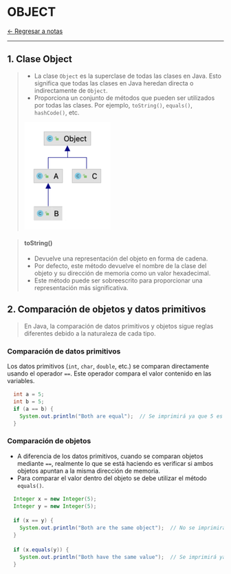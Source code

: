 # OBJECT

[← Regresar a notas](../../README.md) <br>

---

## 1. Clase Object
> - La clase `Object` es la superclase de todas las clases en Java. Esto significa que todas las clases en Java heredan directa o indirectamente de `Object`. 
> - Proporciona un conjunto de métodos que pueden ser utilizados por todas las clases. Por ejemplo, `toString()`, `equals()`, `hashCode()`, etc.
>
> <img src="../11-oop/resources/object.png" width="200" height="250">

> #### toString()
> - Devuelve una representación del objeto en forma de cadena.
> - Por defecto, este método devuelve el nombre de la clase del objeto y su dirección de memoria como un valor hexadecimal.
> - Este método puede ser sobreescrito para proporcionar una representación más significativa.




## 2. Comparación de objetos y datos primitivos

> En Java, la comparación de datos primitivos y objetos sigue reglas diferentes debido a la naturaleza de cada tipo. 

### Comparación de datos primitivos
Los datos primitivos (`int`, `char`, `double`, etc.) se comparan directamente usando el operador `==`. 
Este operador compara el valor contenido en las variables.

```java
  int a = 5;
  int b = 5;
  if (a == b) {
    System.out.println("Both are equal");  // Se imprimirá ya que 5 es igual a 5
  }
```

### Comparación de objetos
- A diferencia de los datos primitivos, cuando se comparan objetos mediante `==`, realmente lo que se está haciendo es verificar si ambos objetos apuntan a la misma dirección de memoria.
- Para comparar el valor dentro del objeto se debe utilizar el método `equals()`.

```java
  Integer x = new Integer(5);
  Integer y = new Integer(5);
  
  if (x == y) {
    System.out.println("Both are the same object");  // No se imprimirá, ya que x e y no apuntan a la misma dirección de memoria
  }
  
  if (x.equals(y)) {
    System.out.println("Both have the same value");  // Se imprimirá ya que x e y contienen el mismo valor
  }
```

